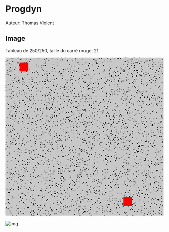 # Progdyn

Auteur: Thomas Violent  

## Image

Tableau de 250/250, taille du carré rouge: 21

![img](sample%20250-3000-14-2.bmp)

![img](sample%20250-3000-3.bmp)